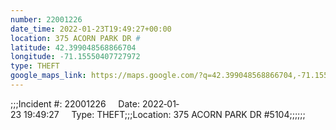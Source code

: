```yaml
---
number: 22001226
date_time: 2022-01-23T19:49:27+00:00
location: 375 ACORN PARK DR #
latitude: 42.399048568866704
longitude: -71.15550407727972
type: THEFT
google_maps_link: https://maps.google.com/?q=42.399048568866704,-71.15550407727972
---
```


;;;Incident #: 22001226     Date: 2022‐01‐23 19:49:27     Type: THEFT;;;Location: 375 ACORN PARK DR #5104;;;;;;
